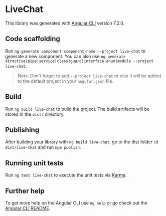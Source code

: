 # LiveChat

This library was generated with [Angular CLI](https://github.com/angular/angular-cli) version 7.2.0.

## Code scaffolding

Run `ng generate component component-name --project live-chat` to generate a new component. You can also use `ng generate directive|pipe|service|class|guard|interface|enum|module --project live-chat`.

> Note: Don't forget to add `--project live-chat` or else it will be added to the default project in your `angular.json` file.

## Build

Run `ng build live-chat` to build the project. The build artifacts will be stored in the `dist/` directory.

## Publishing

After building your library with `ng build live-chat`, go to the dist folder `cd dist/live-chat` and run `npm publish`.

## Running unit tests

Run `ng test live-chat` to execute the unit tests via [Karma](https://karma-runner.github.io).

## Further help

To get more help on the Angular CLI use `ng help` or go check out the [Angular CLI README](https://github.com/angular/angular-cli/blob/master/README.md).
